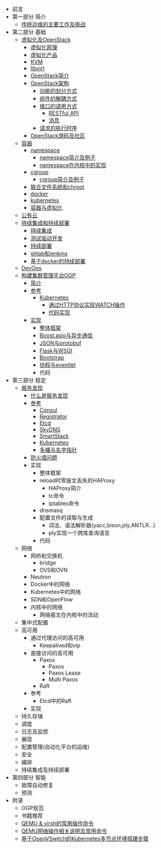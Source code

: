 * 前言
* 第一部分 简介
  * [传统运维的主要工作及挑战](https://github.com/QthCN/opsguide_book/blob/master/%E4%BC%A0%E7%BB%9F%E8%BF%90%E7%BB%B4%E7%9A%84%E4%B8%BB%E8%A6%81%E5%B7%A5%E4%BD%9C%E5%8F%8A%E6%8C%91%E6%88%98.md)
* 第二部分 基础
  * [虚拟化及OpenStack](https://github.com/QthCN/opsguide_book/blob/master/%E8%99%9A%E6%8B%9F%E5%8C%96%E5%8F%8AOpenStack.md)
    * [虚拟化原理](https://github.com/QthCN/opsguide_book/blob/master/%E8%99%9A%E6%8B%9F%E5%8C%96%E5%8F%8AOpenStack.md#虚拟化原理)
    * [虚拟化产品](https://github.com/QthCN/opsguide_book/blob/master/%E8%99%9A%E6%8B%9F%E5%8C%96%E5%8F%8AOpenStack.md#虚拟化产品)
    * [KVM](https://github.com/QthCN/opsguide_book/blob/master/%E8%99%9A%E6%8B%9F%E5%8C%96%E5%8F%8AOpenStack.md#kvm)
    * [libvirt](https://github.com/QthCN/opsguide_book/blob/master/%E8%99%9A%E6%8B%9F%E5%8C%96%E5%8F%8AOpenStack.md#libvirt)
    * [OpenStack简介](https://github.com/QthCN/opsguide_book/blob/master/%E8%99%9A%E6%8B%9F%E5%8C%96%E5%8F%8AOpenStack.md#openstack简介)
    * [OpenStack架构](https://github.com/QthCN/opsguide_book/blob/master/%E8%99%9A%E6%8B%9F%E5%8C%96%E5%8F%8AOpenStack.md#openstack架构)
      * [功能的划分方式](https://github.com/QthCN/opsguide_book/blob/master/%E8%99%9A%E6%8B%9F%E5%8C%96%E5%8F%8AOpenStack.md#功能的划分方式)
      * [组件的解耦方式](https://github.com/QthCN/opsguide_book/blob/master/%E8%99%9A%E6%8B%9F%E5%8C%96%E5%8F%8AOpenStack.md#组件的解耦方式)
      * [接口的调用方式](https://github.com/QthCN/opsguide_book/blob/master/%E8%99%9A%E6%8B%9F%E5%8C%96%E5%8F%8AOpenStack.md#接口的调用方式)
        * [RESTful API](https://github.com/QthCN/opsguide_book/blob/master/%E8%99%9A%E6%8B%9F%E5%8C%96%E5%8F%8AOpenStack.md#restful-api)
        * [消息](https://github.com/QthCN/opsguide_book/blob/master/%E8%99%9A%E6%8B%9F%E5%8C%96%E5%8F%8AOpenStack.md#消息)
      * [请求的执行时序](https://github.com/QthCN/opsguide_book/blob/master/%E8%99%9A%E6%8B%9F%E5%8C%96%E5%8F%8AOpenStack.md#请求的执行时序)
    * [OpenStack源码及社区](https://github.com/QthCN/opsguide_book/blob/master/%E8%99%9A%E6%8B%9F%E5%8C%96%E5%8F%8AOpenStack.md#openstack源码及社区)
  * [容器](https://github.com/QthCN/opsguide_book/blob/master/%E5%AE%B9%E5%99%A8.md)
    * [namespace](https://github.com/QthCN/opsguide_book/blob/master/%E5%AE%B9%E5%99%A8.md#namespace)
      * [namespace简介及例子](https://github.com/QthCN/opsguide_book/blob/master/%E5%AE%B9%E5%99%A8.md#namespace简介及例子)
      * [namespace在内核中的实现](https://github.com/QthCN/opsguide_book/blob/master/%E5%AE%B9%E5%99%A8.md#namespace在内核中的实现)
    * [cgroup](https://github.com/QthCN/opsguide_book/blob/master/%E5%AE%B9%E5%99%A8.md#cgroup)
      * [cgroup简介及例子](https://github.com/QthCN/opsguide_book/blob/master/%E5%AE%B9%E5%99%A8.md#cgroup简介及例子)
    * [联合文件系统和chroot](https://github.com/QthCN/opsguide_book/blob/master/%E5%AE%B9%E5%99%A8.md#联合文件系统和chroot)
    * [docker](https://github.com/QthCN/opsguide_book/blob/master/%E5%AE%B9%E5%99%A8.md#docker)
    * [kubernetes](https://github.com/QthCN/opsguide_book/blob/master/%E5%AE%B9%E5%99%A8.md#kubernetes)
    * [容器与虚拟化](https://github.com/QthCN/opsguide_book/blob/master/%E5%AE%B9%E5%99%A8.md#容器与虚拟化)
  * [公有云](https://github.com/QthCN/opsguide_book/blob/master/%E5%85%AC%E6%9C%89%E4%BA%91.md)
  * [持续集成和持续部署](https://github.com/QthCN/opsguide_book/blob/master/%E6%8C%81%E7%BB%AD%E9%9B%86%E6%88%90%E5%92%8C%E6%8C%81%E7%BB%AD%E9%83%A8%E7%BD%B2.md)
    * [持续集成](https://github.com/QthCN/opsguide_book/blob/master/%E6%8C%81%E7%BB%AD%E9%9B%86%E6%88%90%E5%92%8C%E6%8C%81%E7%BB%AD%E9%83%A8%E7%BD%B2.md#持续集成)
    * [测试驱动开发](https://github.com/QthCN/opsguide_book/blob/master/%E6%8C%81%E7%BB%AD%E9%9B%86%E6%88%90%E5%92%8C%E6%8C%81%E7%BB%AD%E9%83%A8%E7%BD%B2.md#测试驱动开发)
    * [持续部署](https://github.com/QthCN/opsguide_book/blob/master/%E6%8C%81%E7%BB%AD%E9%9B%86%E6%88%90%E5%92%8C%E6%8C%81%E7%BB%AD%E9%83%A8%E7%BD%B2.md#持续部署)
    * [gitlab和jenkins](https://github.com/QthCN/opsguide_book/blob/master/%E6%8C%81%E7%BB%AD%E9%9B%86%E6%88%90%E5%92%8C%E6%8C%81%E7%BB%AD%E9%83%A8%E7%BD%B2.md#gitlab和jenkins)
    * [基于docker的持续部署](https://github.com/QthCN/opsguide_book/blob/master/%E6%8C%81%E7%BB%AD%E9%9B%86%E6%88%90%E5%92%8C%E6%8C%81%E7%BB%AD%E9%83%A8%E7%BD%B2.md#基于docker的持续部署)
  * [DevOps](https://github.com/QthCN/opsguide_book/blob/master/DevOps.md)
  * [构建集群管理平台OGP](https://github.com/QthCN/opsguide_book/blob/master/%E6%9E%84%E5%BB%BA%E9%9B%86%E7%BE%A4%E7%AE%A1%E7%90%86%E5%B9%B3%E5%8F%B0OGP.md)
    * [简介](https://github.com/QthCN/opsguide_book/blob/master/%E6%9E%84%E5%BB%BA%E9%9B%86%E7%BE%A4%E7%AE%A1%E7%90%86%E5%B9%B3%E5%8F%B0OGP.md#简介)
    * [参考](https://github.com/QthCN/opsguide_book/blob/master/%E6%9E%84%E5%BB%BA%E9%9B%86%E7%BE%A4%E7%AE%A1%E7%90%86%E5%B9%B3%E5%8F%B0OGP.md#参考)
      * [Kubernetes](https://github.com/QthCN/opsguide_book/blob/master/%E6%9E%84%E5%BB%BA%E9%9B%86%E7%BE%A4%E7%AE%A1%E7%90%86%E5%B9%B3%E5%8F%B0OGP.md#kubernetes)
        * [通过HTTP协议实现WATCH操作](https://github.com/QthCN/opsguide_book/blob/master/%E6%9E%84%E5%BB%BA%E9%9B%86%E7%BE%A4%E7%AE%A1%E7%90%86%E5%B9%B3%E5%8F%B0OGP.md#通过http协议实现watch操作)
        * [代码实现](https://github.com/QthCN/opsguide_book/blob/master/%E6%9E%84%E5%BB%BA%E9%9B%86%E7%BE%A4%E7%AE%A1%E7%90%86%E5%B9%B3%E5%8F%B0OGP.md#代码实现)
    * [实现](https://github.com/QthCN/opsguide_book/blob/master/%E6%9E%84%E5%BB%BA%E9%9B%86%E7%BE%A4%E7%AE%A1%E7%90%86%E5%B9%B3%E5%8F%B0OGP.md#实现)
      * [整体框架](https://github.com/QthCN/opsguide_book/blob/master/%E6%9E%84%E5%BB%BA%E9%9B%86%E7%BE%A4%E7%AE%A1%E7%90%86%E5%B9%B3%E5%8F%B0OGP.md#整体框架)
      * [Boost.asio与异步通信](https://github.com/QthCN/opsguide_book/blob/master/%E6%9E%84%E5%BB%BA%E9%9B%86%E7%BE%A4%E7%AE%A1%E7%90%86%E5%B9%B3%E5%8F%B0OGP.md#boostasio与异步通信)
      * [JSON与protobuf](https://github.com/QthCN/opsguide_book/blob/master/%E6%9E%84%E5%BB%BA%E9%9B%86%E7%BE%A4%E7%AE%A1%E7%90%86%E5%B9%B3%E5%8F%B0OGP.md#json与protobuf)
      * [Flask与WSGI](https://github.com/QthCN/opsguide_book/blob/master/%E6%9E%84%E5%BB%BA%E9%9B%86%E7%BE%A4%E7%AE%A1%E7%90%86%E5%B9%B3%E5%8F%B0OGP.md#flask与wsgi)
      * [Bootstrap](https://github.com/QthCN/opsguide_book/blob/master/%E6%9E%84%E5%BB%BA%E9%9B%86%E7%BE%A4%E7%AE%A1%E7%90%86%E5%B9%B3%E5%8F%B0OGP.md#bootstrap)
      * [协程与eventlet](https://github.com/QthCN/opsguide_book/blob/master/%E6%9E%84%E5%BB%BA%E9%9B%86%E7%BE%A4%E7%AE%A1%E7%90%86%E5%B9%B3%E5%8F%B0OGP.md#协程与eventlet)
      * 代码
* 第三部分 稳定
  * [服务发现](https://github.com/QthCN/opsguide_book/blob/master/%E6%9C%8D%E5%8A%A1%E5%8F%91%E7%8E%B0.md)
    * [什么是服务发现](https://github.com/QthCN/opsguide_book/blob/master/%E6%9C%8D%E5%8A%A1%E5%8F%91%E7%8E%B0.md#什么是服务发现)
    * [参考](https://github.com/QthCN/opsguide_book/blob/master/%E6%9C%8D%E5%8A%A1%E5%8F%91%E7%8E%B0.md#参考)
      * [Consul](https://github.com/QthCN/opsguide_book/blob/master/%E6%9C%8D%E5%8A%A1%E5%8F%91%E7%8E%B0.md#consul)
      * [Registrator](https://github.com/QthCN/opsguide_book/blob/master/%E6%9C%8D%E5%8A%A1%E5%8F%91%E7%8E%B0.md#registrator)
      * [Etcd](https://github.com/QthCN/opsguide_book/blob/master/%E6%9C%8D%E5%8A%A1%E5%8F%91%E7%8E%B0.md#etcd)
      * [SkyDNS](https://github.com/QthCN/opsguide_book/blob/master/%E6%9C%8D%E5%8A%A1%E5%8F%91%E7%8E%B0.md#skydns)
      * [SmartStack](https://github.com/QthCN/opsguide_book/blob/master/%E6%9C%8D%E5%8A%A1%E5%8F%91%E7%8E%B0.md#smartstack)
      * [Kubernetes](https://github.com/QthCN/opsguide_book/blob/master/%E6%9C%8D%E5%8A%A1%E5%8F%91%E7%8E%B0.md#kubernetes)
      * [多播与名字指针](https://github.com/QthCN/opsguide_book/blob/master/%E6%9C%8D%E5%8A%A1%E5%8F%91%E7%8E%B0.md#多播与名字指针)
    * [防火墙问题](https://github.com/QthCN/opsguide_book/blob/master/%E6%9C%8D%E5%8A%A1%E5%8F%91%E7%8E%B0.md#防火墙问题)
    * 实现
      * 整体框架
      * reload时零报文丢失的HAProxy
        * HAProxy简介
        * tc命令
        * iptables命令
      * dnsmasq
      * 配置文件的读取与生成
        * 词法、语法解析器(yacc,bison,ply,ANTLR...)
        * ply实现一个跨库查询语言
      * 代码
  * 网络
    * 网桥和交换机
      * bridge
      * OVS和OVN
    * Neutron
    * Docker中的网络
    * Kubernetes中的网络
    * SDN和OpenFlow
    * 内核中的网络
      * 网络报文在内核中的流动
  * 集中式配置
  * 高可用
    * 通过代理访问的高可用
      * Keepalived和vip
    * 直接访问的高可用
      * Paxos
        * Paxos
        * Paxos Lease
        * Multi Paxos
      * Raft
    * 参考
      * Etcd中的Raft
    * 实现
  * 持久存储
  * 调度
  * 日志及监控
  * 展现
  * 配置管理(自动化平台的运维)
  * 安全
  * 编排
  * 持续集成及持续部署
* 第四部分 智能
  * 故障自动修复
  * 预测
* 附录
  * OGP规范
  * 书籍推荐
  * [QEMU & virsh的常用操作命令](https://github.com/QthCN/opsguide_book/blob/master/QEMU%20%26%20virsh%E7%9A%84%E5%B8%B8%E7%94%A8%E6%93%8D%E4%BD%9C%E5%91%BD%E4%BB%A4.md)
  * [QEMU网络操作相关说明及常用命令](https://github.com/QthCN/opsguide_book/blob/master/QEMU%E7%BD%91%E7%BB%9C%E6%93%8D%E4%BD%9C%E7%9B%B8%E5%85%B3%E8%AF%B4%E6%98%8E%E5%8F%8A%E5%B8%B8%E7%94%A8%E5%91%BD%E4%BB%A4.md)
  * [基于OpenVSwitch的Kubernetes多节点环境搭建步骤](https://github.com/QthCN/opsguide_book/blob/master/%E5%9F%BA%E4%BA%8EOpenVSwitch%E7%9A%84Kubernetes%E5%A4%9A%E8%8A%82%E7%82%B9%E7%8E%AF%E5%A2%83%E6%90%AD%E5%BB%BA%E6%AD%A5%E9%AA%A4.md)

